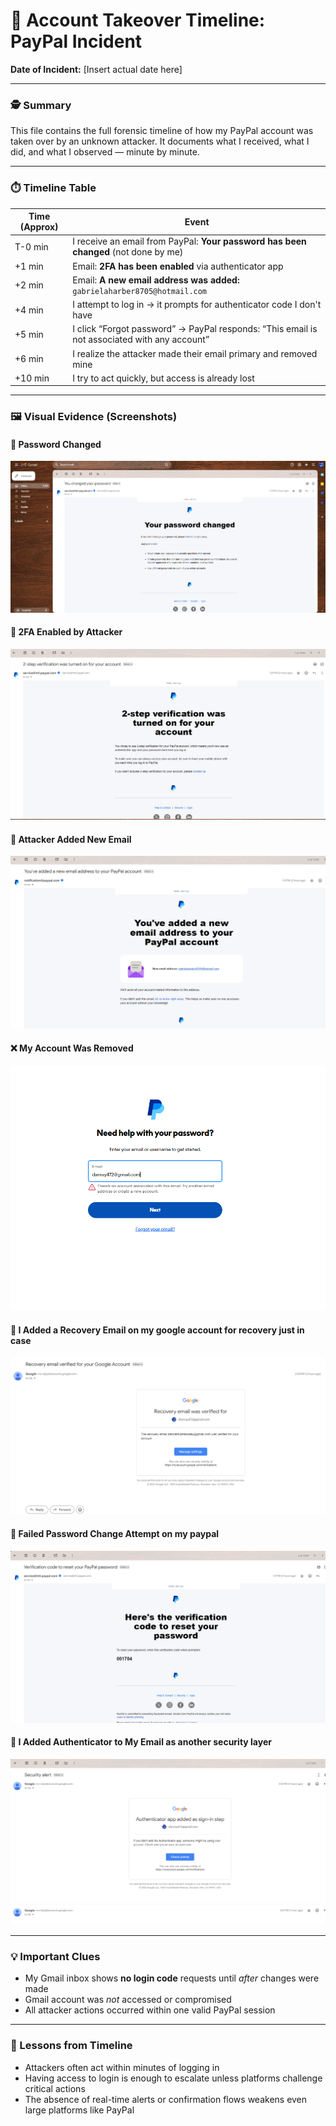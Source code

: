 # 📅 Account Takeover Timeline: PayPal Incident

**Date of Incident:** [Insert actual date here]

---

### 🕵️ Summary

This file contains the full forensic timeline of how my PayPal account was taken over by an unknown attacker. It documents what I received, what I did, and what I observed — minute by minute.

---

### ⏱️ Timeline Table

| Time (Approx) | Event |
|---------------|-------|
| T-0 min | I receive an email from PayPal: **Your password has been changed** (not done by me) |
| +1 min | Email: **2FA has been enabled** via authenticator app |
| +2 min | Email: **A new email address was added:** `gabrielaharber8705@hotmail.com` |
| +4 min | I attempt to log in → it prompts for authenticator code I don't have |
| +5 min | I click “Forgot password” → PayPal responds: “This email is not associated with any account” |
| +6 min | I realize the attacker made their email primary and removed mine |
| +10 min | I try to act quickly, but access is already lost |

---

### 🖼️ Visual Evidence (Screenshots)

#### 🔐 Password Changed
![Password Changed](./images/password_changed.png)

#### 🧪 2FA Enabled by Attacker
![2FA Enabled](./images/2-step_verification_on_by_attacker.png)

#### 🧩 Attacker Added New Email
![Email Added](./images/new_email_added.png)

#### ❌ My Account Was Removed 
![Account Removed](./images/my_account_removed.png)

#### 🔄 I Added a Recovery Email on my google account for recovery just in case
![Recovery Email Added](./images/added_recovery_email.png)

#### 🚫 Failed Password Change Attempt on my paypal
![Change Password Failed](./images/changing_password_failed.png)

#### 🔐 I Added Authenticator to My Email as another security layer
![Authenticator to My Email](./images/added_authenticator_to_my_email.png)

---

### 💡 Important Clues

- My Gmail inbox shows **no login code** requests until *after* changes were made
- Gmail account was *not* accessed or compromised
- All attacker actions occurred within one valid PayPal session

---

### 🧠 Lessons from Timeline

- Attackers often act within minutes of logging in
- Having access to login is enough to escalate unless platforms challenge critical actions
- The absence of real-time alerts or confirmation flows weakens even large platforms like PayPal
